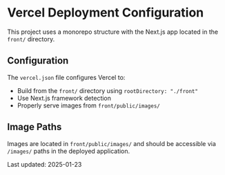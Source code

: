 # Vercel Deployment Configuration

This project uses a monorepo structure with the Next.js app located in the `front/` directory.

## Configuration

The `vercel.json` file configures Vercel to:
- Build from the `front/` directory using `rootDirectory: "./front"`
- Use Next.js framework detection
- Properly serve images from `front/public/images/`

## Image Paths

Images are located in `front/public/images/` and should be accessible via `/images/` paths in the deployed application.

Last updated: 2025-01-23
